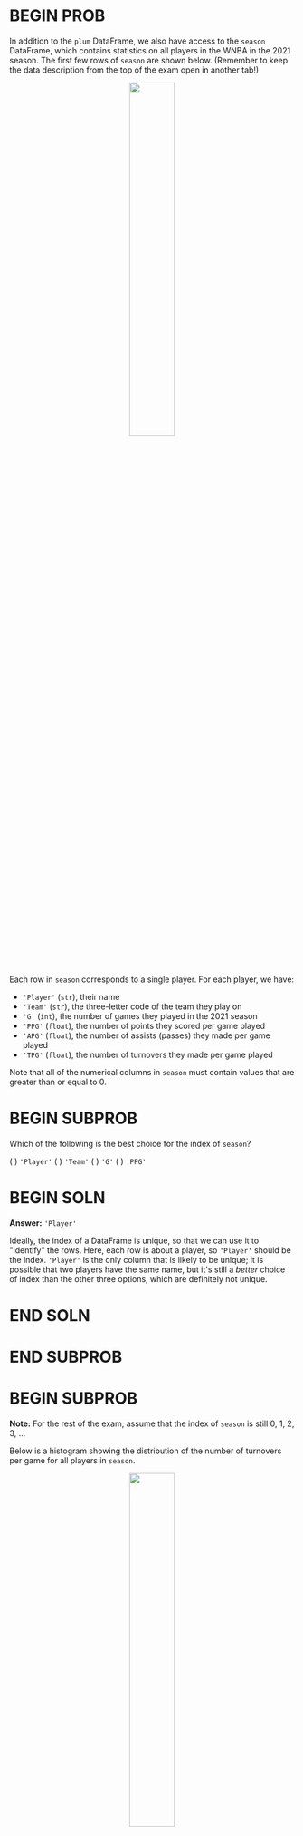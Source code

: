 # BEGIN PROB

In addition to the `plum` DataFrame, we also have access to the `season` DataFrame, which contains statistics on all players in the WNBA in the 2021 season. The first few rows of `season` are shown below. (Remember to keep the data description from the top of the exam open in another tab!)

<center><img src='../assets/images/wi22-final/seasons.png' width=40%></center>

Each row in `season` corresponds to a single player. For each player, we have:
- `'Player'` (`str`), their name
- `'Team'` (`str`), the three-letter code of the team they play on
- `'G'` (`int`), the number of games they played in the 2021 season
- `'PPG'` (`float`), the number of points they scored per game played
- `'APG'` (`float`), the number of assists (passes) they made per game played
- `'TPG'` (`float`), the number of turnovers they made per game played

Note that all of the numerical columns in `season` must contain values that are greater than or equal to 0.

# BEGIN SUBPROB

Which of the following is the best choice for the index of `season`?

( ) `'Player'`
( ) `'Team'`
( ) `'G'`
( ) `'PPG'`

# BEGIN SOLN

**Answer:** `'Player'`

Ideally, the index of a DataFrame is unique, so that we can use it to "identify" the rows. Here, each row is about a player, so `'Player'` should be the index. `'Player'` is the only column that is likely to be unique; it is possible that two players have the same name, but it's still a _better_ choice of index than the other three options, which are definitely not unique.

# END SOLN

# END SUBPROB

# BEGIN SUBPROB

**Note:** For the rest of the exam, assume that the index of `season` is still 0, 1, 2, 3, ...

Below is a histogram showing the distribution of the number of turnovers per game for all players in `season`.

<center><img src='../assets/images/wi22-final/tpg-hist.png' width=40%></center>

Suppose, **throughout this question**, that the mean number of turnovers per game is 1.25. Which of the following is closest to the median number of turnovers per game?

( ) 0.5
( ) 0.75
( ) 1
( ) 1.25
( ) 1.5
( ) 1.75

# BEGIN SOLN

**Answer:** 1

The median of a distribution is the value that is "halfway" through the distribution, i.e. the value such that half of the values in the distribution are larger than it and half the values in the distribution are smaller than it. 

Visually, we're looking for the location on the $x$-axis where we can draw a vertical line that splits the area of the histogram in half. While it's impossible to tell the exact median of the distribution, since we don't know how the values are distributed within the bars, we can get pretty close by using this principle.

Immediately, we can rule out 0.5, 0.75, 1.5, and 1.75, since they are too far from the "center" of the distribution (imagine drawing vertical lines at any of those points on the $x$-axis; they don't split the distribution's area in half). To decide between 1 and 1.25, we can use the fact that the distribution is _right-skewed_, meaning that its mean is larger than its median (intuitively, the mean is dragged in the direction of the tail, which is to the right). This means that the median should be less than the mean. We are given that the mean of the distribution is 1.25, so the median should be 1.

# END SOLN

# END SUBPROB

# BEGIN SUBPROB

Sabrina Ionescu and Sami Whitcomb are both players on the New York Liberty, and are both California natives.

In "original units", Sabrina Ionescu had 3.5 turnovers per game. In standard units, her turnovers per game is 3.

In standard units, Sami Whitcomb's turnovers per game is -1. How many turnovers per game did Sami Whitcomb have in **original units**? Round your answer to 3 decimal places.

**Note:** You will need the fact from the previous subpart that the mean number of turnovers per game is 1.25.

# BEGIN SOLN

**Answer:** 0.5

To convert a value $x$ to standard units (denoted by $x_{\text{su}}$), we use the following formula:

$$x_{\text{su}} = \frac{x - \text{mean of }x}{\text{SD of }x}$$

Let's look at the first line given to us: _In "original units", Sabrina Ionescu had 3.5 turnovers per game. In standard units, her turnovers per game is 3._

Substituting the information we know into the above equation gives us:

$$3 = \frac{3.5 - 1.25}{\text{SD of }x}$$

In order to convert future values from original units to standard units, we'll need to know $\text{SD of }x$, which we don't currently but can obtain by rearranging the above equation. Doing so yields

$$\text{SD of }x = \frac{3.5-1.25}{3} = \frac{2.25}{3} = 0.75$$

Now, let's look at the second line we're given: _In standard units, Sami Whitcomb's turnovers per game is -1. How many turnovers per game did Sami Whitcomb have in **original units**? Round your answer to 3 decimal places._

We have all the information we need to convert Sami Whitcomb's turnovers per game from standard units to original units! Plugging in the values we know gives us:

$$\begin{aligned} x_{\text{su}} &= \frac{x - \text{mean of }x}{\text{SD of }x} \\ -1 &= \frac{x - 1.25}{0.75} \\ -0.75 &= x - 1.25 \\ 1.25 - 0.75 &= x \\ x &= \boxed{0.5} \end{aligned}$$

Thus, in original units, Sami Whitcomb averaged 0.5 turnovers per game.

# END SOLN

# END SUBPROB

# BEGIN SUBPROB

What is the **smallest** possible number of turnovers per game, in **standard units**? Round your answer to 3 decimal places.

# BEGIN SOLN

**Answer:** -1.667

The smallest possible number of turnovers per game in original units is 0 (which a player would have if they never had a turnover – that would mean they're really good!). To find the smallest possible turnovers per game in standard units, all we need to do is convert 0 from original units to standard units. This will involve our work from the previous subpart.

$$\begin{aligned} x_{\text{su}} &= \frac{x - \text{mean of }x}{\text{SD of }x} \\ &= \frac{0 - 1.25}{0.75} \\ &= -\frac{1.25}{0.75} \\ &= -\frac{5}{3} = \boxed{-1.667} \end{aligned}$$

# END SOLN

# END SUBPROB

# END PROB